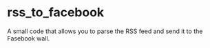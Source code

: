 # rss_to_facebook
A small code that allows you to parse the RSS feed and send it to the Fasebook wall.
